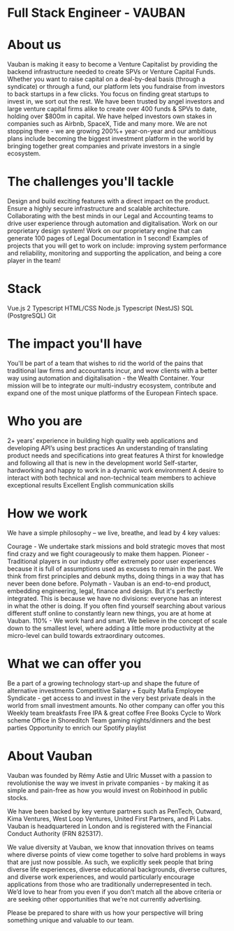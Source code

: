 # Full Stack Engineer - VAUBAN

# About us

Vauban is making it easy to become a Venture Capitalist by providing the backend
infrastructure needed to create SPVs or Venture Capital Funds.
Whether you want to raise capital on a deal-by-deal basis (through a syndicate) or through a
fund, our platform lets you fundraise from investors to back startups in a few clicks.
You focus on finding great startups to invest in, we sort out the rest.
We have been trusted by angel investors and large venture capital firms alike to create over
400 funds & SPVs to date, holding over $800m in capital.
We have helped investors own stakes in companies such as Airbnb, SpaceX, Tide and many
more.
We are not stopping there - we are growing 200%+ year-on-year and our ambitious plans
include becoming the biggest investment platform in the world by bringing together great
companies and private investors in a single ecosystem.

# The challenges you'll tackle

Design and build exciting features with a direct impact on the product.
Ensure a highly secure infrastructure and scalable architecture.
Collaborating with the best minds in our Legal and Accounting teams to drive user
experience through automation and digitalisation.
Work on our proprietary design system!
Work on our proprietary engine that can generate 100 pages of Legal
Documentation in 1 second!
Examples of projects that you will get to work on include: improving system
performance and reliability, monitoring and supporting the application, and being a
core player in the team!

# Stack

Vue.js 2
Typescript
HTML/CSS
Node.js
Typescript (NestJS)
SQL (PostgreSQL)
Git

# The impact you'll have

You'll be part of a team that wishes to rid the world of the pains that traditional law firms
and accountants incur, and wow clients with a better way using automation and
digitalisation - the Wealth Container.
Your mission will be to integrate our multi-industry ecosystem, contribute and expand one
of the most unique platforms of the European Fintech space.

# Who you are

2+ years’ experience in building high quality web applications and developing API’s
using best practices
An understanding of translating product needs and specifications into great features
A thirst for knowledge and following all that is new in the development world
Self-starter, hardworking and happy to work in a dynamic work environment
A desire to interact with both technical and non-technical team members to achieve
exceptional results
Excellent English communication skills

# How we work

We have a simple philosophy – we live, breathe, and lead by 4 key values:

Courage - We undertake stark missions and bold strategic moves that most find
crazy and we fight courageously to make them happen.
Pioneer - Traditional players in our industry offer extremely poor user experiences
because it is full of assumptions used as excuses to remain in the past. We think
from first principles and debunk myths, doing things in a way that has never been
done before.
Polymath - Vauban is an end-to-end product, embedding engineering, legal, finance
and design. But it's perfectly integrated. This is because we have no divisions:
everyone has an interest in what the other is doing. If you often find yourself
searching about various different stuff online to constantly learn new things, you are
at home at Vauban.
110% - We work hard and smart. We believe in the concept of scale down to the
smallest level, where adding a little more productivity at the micro-level can build
towards extraordinary outcomes.

# What we can offer you

Be a part of a growing technology start-up and shape the future of alternative
investments
Competitive Salary + Equity
Mafia Employee Syndicate - get access to and invest in the very best private deals in
the world from small investment amounts. No other company can offer you this
Weekly team breakfasts
Free IPA & great coffee
Free Books
Cycle to Work scheme
Office in Shoreditch
Team gaming nights/dinners and the best parties
Opportunity to enrich our Spotify playlist

# About Vauban

Vauban was founded by Rémy Astie and Ulric Musset with a passion to revolutionise the
way we invest in private companies - by making it as simple and pain-free as how you would
invest on Robinhood in public stocks.

We have been backed by key venture partners such as PenTech, Outward, Kima Ventures,
West Loop Ventures, United First Partners, and Pi Labs. Vauban is headquartered in London
and is registered with the Financial Conduct Authority (FRN 825317).

We value diversity at Vauban, we know that innovation thrives on teams where diverse
points of view come together to solve hard problems in ways that are just now possible. As
such, we explicitly seek people that bring diverse life experiences, diverse educational
backgrounds, diverse cultures, and diverse work experiences, and would particularly
encourage applications from those who are traditionally underrepresented in tech. We’d
love to hear from you even if you don’t match all the above criteria or are seeking other
opportunities that we’re not currently advertising.

Please be prepared to share with us how your perspective will bring something unique and
valuable to our team.
